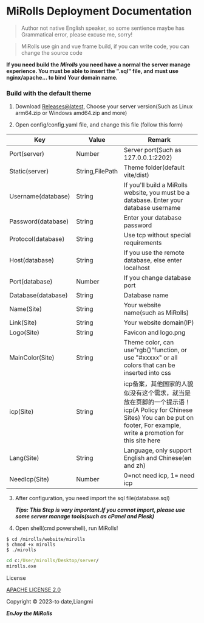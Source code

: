 # MiRolls Deployment Documentation

> Author not native English speaker, so some sentience maybe has Grammatical error, please excuse me, sorry!

> MiRolls use gin and vue frame build, if you can write code, you can change the source code

**If you need build the *Mirolls* you need have a normal the server manage experience. You must be able to insert the ".sql" file, and must use nginx/apache... to bind Your domain name.**

### Build with the default theme

1. Download [Releases@latest](https://github.com/liangmiQwQ/MiRolls-/releases), Choose your server version(Such as Linux arm64.zip or Windows amd64.zip and more)

2. Open config/config.yaml file, and change this file (follow this form)

  | Key              | Value           | Remark                                                                                                                                         |
  | ------------------ |------------------------------------------------------------------------------------------------------------------------------------------------| ------------------------------------------------------------ |
  | Port(server)     | Number          | Server port(Such as 127.0.0.1:2202)                                                                                                            |
  | Static(server)   | String,FilePath | Theme folder(default vite/dist)                                                                                                                |
  | Username(database) | String          | If you'll build a MiRolls website, you must be a database. Enter your database username                                                        |
  | Password(database) | String          | Enter your database password                                                                                                                   |
  | Protocol(database) | String          | Use tcp without special requirements                                                                                                           |
  | Host(database)   | String          | If you use the remote database, else enter localhost                                                                                           |
  | Port(database)     | Number          | If you change database port                                                                                                                    |
  | Database(database) | String          | Database name                                                                                                                                  |
  | Name(Site)       | String          | Your website name(such as MiRolls)                                                                                                             |
  | Link(Site)       | String          | Your website domain(IP)                                                                                                                        |
  | Logo(Site)      | String          | Favicon and logo.png                                                                                                                           |
  | MainColor(Site)  | String          | Theme color, can use"rgb()"function, or use "#xxxxx" or all colors that can be inserted into css                                               |
  | icp(Site)        | String     | icp备案，其他国家的人貌似没有这个需求，就当是放在页脚的一个提示语！icp(A Policy for Chinese Sites) You can be put on footer, For example, write a promotion for this site here |
  | Lang(Site) | String | Language, only support English and Chinese(en and zh)                                                                                          |
  | NeedIcp(Site) | Number | 0=not need icp, 1= need icp |

3. After configuration, you need import the sql file(database.sql)

   ***Tips: This Step is very important.If you cannot import, please use some server manage tools(such as cPanel and Plesk)***

4. Open shell(cmd powershell), run MiRolls!

```shell
$ cd /mirolls/website/mirolls
$ chmod +x mirolls
$ ./mirolls
```

```cmd
cd c:/User/mirolls/Desktop/server/
mirolls.exe
```

License

[APACHE LICENSE 2.0](https://apache.org/licenses/LICENSE-2.0)

Copyright © 2023-to date,Liangmi

***EnJoy the MiRolls***
